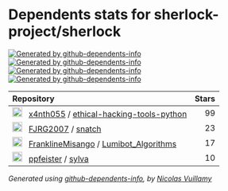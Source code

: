 # Dependents stats for sherlock-project/sherlock

[![Generated by github-dependents-info](https://img.shields.io/static/v1?label=Used%20by&message=4&color=informational&logo=slickpic)](https://github.com/sherlock-project/sherlock/network/dependents)
[![Generated by github-dependents-info](https://img.shields.io/static/v1?label=Used%20by%20(public)&message=4&color=informational&logo=slickpic)](https://github.com/sherlock-project/sherlock/network/dependents)
[![Generated by github-dependents-info](https://img.shields.io/static/v1?label=Used%20by%20(private)&message=-4&color=informational&logo=slickpic)](https://github.com/sherlock-project/sherlock/network/dependents)
[![Generated by github-dependents-info](https://img.shields.io/static/v1?label=Used%20by%20(stars)&message=0&color=informational&logo=slickpic)](https://github.com/sherlock-project/sherlock/network/dependents)

| Repository | Stars  |
| :--------  | -----: |
|<img class="avatar mr-2" src="https://avatars.githubusercontent.com/u/37851086?s=40&v=4" width="20" height="20" alt="">  &nbsp; [x4nth055](https://github.com/x4nth055) / [ethical-hacking-tools-python](https://github.com/x4nth055/ethical-hacking-tools-python) | 99 |
|<img class="avatar mr-2" src="https://avatars.githubusercontent.com/u/79384376?s=40&v=4" width="20" height="20" alt="">  &nbsp; [FJRG2007](https://github.com/FJRG2007) / [snatch](https://github.com/FJRG2007/snatch) | 23 |
|<img class="avatar mr-2" src="https://avatars.githubusercontent.com/u/95913228?s=40&v=4" width="20" height="20" alt="">  &nbsp; [FranklineMisango](https://github.com/FranklineMisango) / [Lumibot_Algorithms](https://github.com/FranklineMisango/Lumibot_Algorithms) | 17 |
|<img class="avatar mr-2" src="https://avatars.githubusercontent.com/u/33327613?s=40&v=4" width="20" height="20" alt="">  &nbsp; [ppfeister](https://github.com/ppfeister) / [sylva](https://github.com/ppfeister/sylva) | 10 |

_Generated using [github-dependents-info](https://github.com/nvuillam/github-dependents-info), by [Nicolas Vuillamy](https://github.com/nvuillam)_